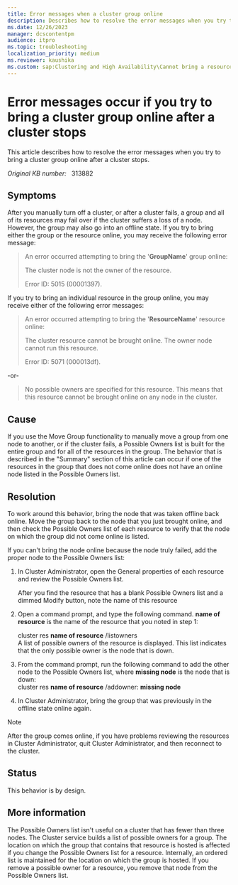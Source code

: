 ```yaml
---
title: Error messages when a cluster group online
description: Describes how to resolve the error messages when you try to bring a cluster group online after a cluster stops.
ms.date: 12/26/2023
manager: dcscontentpm
audience: itpro
ms.topic: troubleshooting
localization_priority: medium
ms.reviewer: kaushika
ms.custom: sap:Clustering and High Availability\Cannot bring a resource online, csstroubleshoot
---
```

# Error messages occur if you try to bring a cluster group online after a cluster stops

This article describes how to resolve the error messages when you try to bring a cluster group online after a cluster stops.

_Original KB number:_ &nbsp; 313882

## Symptoms

After you manually turn off a cluster, or after a cluster fails, a group and all of its resources may fail over if the cluster suffers a loss of a node. However, the group may also go into an offline state. If you try to bring either the group or the resource online, you may receive the following error message:  
>An error occurred attempting to bring the '**GroupName**' group online:
>
> The cluster node is not the owner of the resource.
>
>Error ID: 5015 (00001397).  

If you try to bring an individual resource in the group online, you may receive either of the following error messages:  
>An error occurred attempting to bring the '**ResourceName**' resource online:
>
>The cluster resource cannot be brought online. The owner node cannot run this resource.
>
>Error ID: 5071 (000013df).  

-or-
>No possible owners are specified for this resource. This means that this resource cannot be brought online on any node in the cluster.

## Cause

If you use the Move Group functionality to manually move a group from one node to another, or if the cluster fails, a Possible Owners list is built for the entire group and for all of the resources in the group. The behavior that is described in the "Summary" section of this article can occur if one of the resources in the group that does not come online does not have an online node listed in the Possible Owners list.

## Resolution

To work around this behavior, bring the node that was taken offline back online. Move the group back to the node that you just brought online, and then check the Possible Owners list of each resource to verify that the node on which the group did not come online is listed.

If you can't bring the node online because the node truly failed, add the proper node to the Possible Owners list:

1. In Cluster Administrator, open the General properties of each resource and review the Possible Owners list.

    After you find the resource that has a blank Possible Owners list and a dimmed Modify button, note the name of this resource
2. Open a command prompt, and type the following command. **name of resource** is the name of the resource that you noted in step 1:

    cluster res **name of resource** /listowners  
A list of possible owners of the resource is displayed. This list indicates that the only possible owner is the node that is down.
3. From the command prompt, run the following command to add the other node to the Possible Owners list, where **missing node** is the node that is down:  
    cluster res **name of resource** /addowner: **missing node**  

4. In Cluster Administrator, bring the group that was previously in the offline state online again.  

> [!NOTE]
> After the group comes online, if you have problems reviewing the resources in Cluster Administrator, quit Cluster Administrator, and then reconnect to the cluster.

## Status

This behavior is by design.  

## More information

The Possible Owners list isn't useful on a cluster that has fewer than three nodes. The Cluster service builds a list of possible owners for a group. The location on which the group that contains that resource is hosted is affected if you change the Possible Owners list for a resource. Internally, an ordered list is maintained for the location on which the group is hosted. If you remove a possible owner for a resource, you remove that node from the Possible Owners list.
